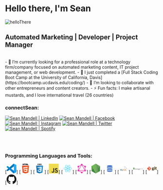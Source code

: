 # Hello there, I'm Sean #

![helloThere](./hellothere.gif)

## Automated Marketing | Developer | Project Manager

<br />
- 🔭 I’m currently looking for a professional role at a technology firm/company focused on automated marketing content, IT project management, or web development. 
- 🌱 I just completed a [Full Stack Coding Boot Camp at the University of California, Davis](https://bootcamp.ucdavis.edu/coding/) 
- 🔄 I’m looking to collaborate with other entrepreneurs and content creators.
- ⚡ Fun facts: I make artisanal mustards, and I love international travel (26 countries) 


### connectSean:
[<img height="32" width="32" alt ="Sean Mandell | LinkedIn"  src="https://cdn.jsdelivr.net/npm/simple-icons@v3/icons/linkedin.svg" />](https://linkedin.com/in/seanmandell/)
[<img height="32" width="32" alt="Sean Mandell | Facebook"  src="https://cdn.jsdelivr.net/npm/simple-icons@v3/icons/facebook.svg" />](https://facebook.com/sean.mandell/)
[<img height="32" width="32" alt="Sean Mandell | Instagram" src="https://cdn.jsdelivr.net/npm/simple-icons@v3/icons/instagram.svg" />](https://instagram.com/dagobahrelic/)
[<img height="32" width="32" alt="Sean Mandell | Twitter" src="https://cdn.jsdelivr.net/npm/simple-icons@v3/icons/twitter.svg" />](https://twitter.com/kafkastrial/)
[<img height="32" width="32" alt="Sean Mandell | Spotify" src="https://cdn.jsdelivr.net/npm/simple-icons@v5/icons/spotify.svg" />](https://open.spotify.com/user/seangmandell)

<br />
<br />

### Programming Languages and Tools:
[<img width="32px" alt="Visual Studio Code" src="https://raw.githubusercontent.com/github/explore/80688e429a7d4ef2fca1e82350fe8e3517d3494d/topics/visual-studio-code/visual-studio-code.png" />]
[<img width="32px" alt="HTML5" src="https://raw.githubusercontent.com/github/explore/80688e429a7d4ef2fca1e82350fe8e3517d3494d/topics/html/html.png" />]
[<img width="32px" alt="CSS3" src="https://raw.githubusercontent.com/github/explore/80688e429a7d4ef2fca1e82350fe8e3517d3494d/topics/css/css.png" />]
[<img width="32px" alt="JavaScript" src="https://raw.githubusercontent.com/github/explore/80688e429a7d4ef2fca1e82350fe8e3517d3494d/topics/javascript/javascript.png" />]
[<img width="32px" alt="React" src="https://raw.githubusercontent.com/github/explore/80688e429a7d4ef2fca1e82350fe8e3517d3494d/topics/react/react.png" />]
[<img width="32px" alt="GraphQL" src="https://raw.githubusercontent.com/github/explore/80688e429a7d4ef2fca1e82350fe8e3517d3494d/topics/graphql/graphql.png" />]
[<img width="32px" alt="Node.js" src="https://raw.githubusercontent.com/github/explore/80688e429a7d4ef2fca1e82350fe8e3517d3494d/topics/nodejs/nodejs.png" />]
[<img width="32px" alt="SQL" src="https://raw.githubusercontent.com/github/explore/80688e429a7d4ef2fca1e82350fe8e3517d3494d/topics/sql/sql.png" />]
[<img width="32px" alt="MySQL" src="https://raw.githubusercontent.com/github/explore/80688e429a7d4ef2fca1e82350fe8e3517d3494d/topics/mysql/mysql.png" />]
[<img width="32px" alt="MongoDB" src="https://raw.githubusercontent.com/github/explore/80688e429a7d4ef2fca1e82350fe8e3517d3494d/topics/mongodb/mongodb.png" />]
[<img width="32px" alt="Git" src="https://raw.githubusercontent.com/github/explore/80688e429a7d4ef2fca1e82350fe8e3517d3494d/topics/git/git.png" />]
[<img width="32px" alt="GitHub" src="https://raw.githubusercontent.com/github/explore/78df643247d429f6cc873026c0622819ad797942/topics/github/github.png" />]